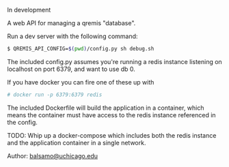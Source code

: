 In development

A web API for managing a qremis "database".

Run a dev server with the following command:
```bash
$ QREMIS_API_CONFIG=$(pwd)/config.py sh debug.sh
```

The included config.py assumes you're running a redis instance listening on localhost on
port 6379, and want to use db 0.

If you have docker you can fire one of these up with
```bash
# docker run -p 6379:6379 redis
```

The included Dockerfile will build the application in a container, which means the
container must have access to the redis instance referenced in the config.

TODO: Whip up a docker-compose which includes both the redis instance and the
application container in a single network.

Author: balsamo@uchicago.edu
